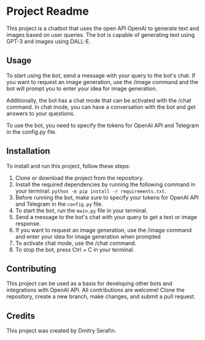 # Project Readme

This project is a chatbot that uses the open API OpenAI to generate text and images based on user queries. The bot is capable of generating text using GPT-3 and images using DALL-E.

## Usage

To start using the bot, send a message with your query to the bot's chat. If you want to request an image generation, use the /image command and the bot will prompt you to enter your idea for image generation.

Additionally, the bot has a chat mode that can be activated with the /chat command. In chat mode, you can have a conversation with the bot and get answers to your questions.

To use the bot, you need to specify the tokens for OpenAI API and Telegram in the config.py file.

## Installation

To install and run this project, follow these steps:

1. Clone or download the project from the repository.
2. Install the required dependencies by running the following command in your terminal: `python -m pip install -r requirements.txt`.
3. Before running the bot, make sure to specify your tokens for OpenAI API and Telegram in the `config.py` file.
4. To start the bot, run the `main.py` file in your terminal.
5. Send a message to the bot's chat with your query to get a text or image response.
6. If you want to request an image generation, use the /image command and enter your idea for image generation when prompted
7. To activate chat mode, use the /chat command.
8. To stop the bot, press Ctrl + C in your terminal.

## Contributing

This project can be used as a basis for developing other bots and integrations with OpenAI API. All contributions are welcome! Clone the repository, create a new branch, make changes, and submit a pull request.

## Credits

This project was created by Dmitry Serafin.
